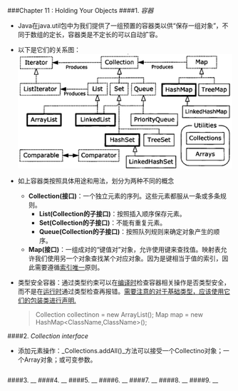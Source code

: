 ###Chapter 11 : Holding Your Objects
####1. _容器_
+ Java在java.util包中为我们提供了一组预置的容器类以供“保存一组对象”，不同于数组的定长，容器类是不定长的可以自动扩容。
+ 以下是它们的关系图：
![](pics/container.png)
+ 如上容器类按照具体用途和用法，划分为两种不同的概念
    + **Collection(接口)**：一个独立元素的序列。这些元素都服从一条或多条规则。
        + **List(Collection的子接口)**：按照插入顺序保存元素。
        + **Set(Collection的子接口)**：不能有重复元素。
        + **Queue(Collection的子接口)**：按照队列规则来确定对象产生的顺序。
    + **Map(接口)**：一组成对的“键值对”对象，允许使用键来查找值。映射表允许我们使用另一个对象查找某个对应对象。因为是键相当于值的索引，因此需要遵循[索引唯一]()原则。
    
+ 类型安全容器：通过类型约束可以在[编译时]()检查容器相关操作是否类型安全，而不是在[运行时]()通过类型检查再报错。[需要注意的对于基础类型，应该使用它们的包装类进行声明.]()
    > Collection<ClassName> collectinon = new ArrayList<ClassName>(); 
    > Map<ClassName> map = new HashMap<ClassName,ClassName>();

####2. _Collection interface_
+ 添加元素操作：_Collections.addAll()_方法可以接受一个Collectino对象；一个Array对象；或可变参数。
    ```java
   
    ```


####3. __
####4. __
####5. __
####6. __
####7. __
####8. __
####9. __